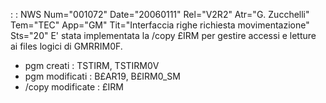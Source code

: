  :  : NWS Num="001072" Date="20060111" Rel="V2R2" Atr="G. Zucchelli" Tem="TEC" App="GM" Tit="Interfaccia righe richiesta movimentazione" Sts="20"
E' stata implementata la /copy £IRM per gestire accessi e letture ai files logici di GMRRIM0F.

-  pgm creati :  TSTIRM, TSTIRM0V
-  pgm modificati :  B£AR19, B£IRM0_SM
-  /copy modificate :  £IRM
